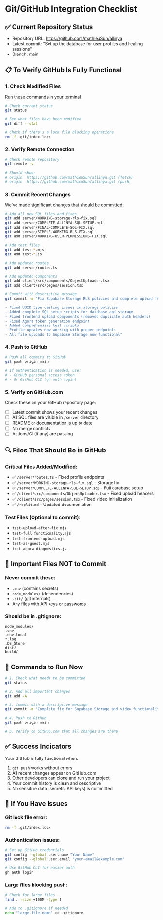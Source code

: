 # Git/GitHub Integration Checklist

## ✅ Current Repository Status
- Repository URL: https://github.com/mathieuSun/allinya
- Latest commit: "Set up the database for user profiles and healing sessions"
- Branch: main

## 📋 To Verify GitHub Is Fully Functional

### 1. **Check Modified Files**
Run these commands in your terminal:
```bash
# Check current status
git status

# See what files have been modified
git diff --stat

# Check if there's a lock file blocking operations
rm -f .git/index.lock
```

### 2. **Verify Remote Connection**
```bash
# Check remote repository
git remote -v

# Should show:
# origin  https://github.com/mathieuSun/allinya.git (fetch)
# origin  https://github.com/mathieuSun/allinya.git (push)
```

### 3. **Commit Recent Changes**
We've made significant changes that should be committed:
```bash
# Add all new SQL files and fixes
git add server/WORKING-storage-rls-fix.sql
git add server/COMPLETE-ALLINYA-SQL-SETUP.sql
git add server/FINAL-COMPLETE-SQL-FIX.sql
git add server/SIMPLE-WORKING-RLS-FIX.sql
git add server/WORKING-USER-PERMISSIONS-FIX.sql

# Add test files
git add test-*.mjs
git add test-*.js

# Add updated routes
git add server/routes.ts

# Add updated components
git add client/src/components/ObjectUploader.tsx
git add client/src/pages/session.tsx

# Commit with descriptive message
git commit -m "Fix Supabase Storage RLS policies and complete upload functionality

- Fixed UUID type casting issues in storage policies
- Added complete SQL setup scripts for database and storage
- Fixed frontend upload components (removed duplicate auth headers)
- Fixed Agora token generation endpoint
- Added comprehensive test scripts
- Profile updates now working with proper endpoints
- All file uploads to Supabase Storage now functional"
```

### 4. **Push to GitHub**
```bash
# Push all commits to GitHub
git push origin main

# If authentication is needed, use:
# - GitHub personal access token
# - Or GitHub CLI (gh auth login)
```

### 5. **Verify on GitHub.com**
Check these on your GitHub repository page:
- [ ] Latest commit shows your recent changes
- [ ] All SQL files are visible in `/server` directory
- [ ] README or documentation is up to date
- [ ] No merge conflicts
- [ ] Actions/CI (if any) are passing

## 🔍 Files That Should Be in GitHub

### Critical Files Added/Modified:
- ✅ `/server/routes.ts` - Fixed profile endpoints
- ✅ `/server/WORKING-storage-rls-fix.sql` - Storage fix
- ✅ `/server/COMPLETE-ALLINYA-SQL-SETUP.sql` - Full database setup
- ✅ `/client/src/components/ObjectUploader.tsx` - Fixed upload headers
- ✅ `/client/src/pages/session.tsx` - Fixed video initialization
- ✅ `/replit.md` - Updated documentation

### Test Files (Optional to commit):
- `test-upload-after-fix.mjs`
- `test-full-functionality.mjs`
- `test-frontend-upload.mjs`
- `test-as-guest.mjs`
- `test-agora-diagnostics.js`

## 🚨 Important Files NOT to Commit

### Never commit these:
- `.env` (contains secrets)
- `node_modules/` (dependencies)
- `.git/` (git internals)
- Any files with API keys or passwords

### Should be in .gitignore:
```
node_modules/
.env
.env.local
*.log
.DS_Store
dist/
build/
```

## 📝 Commands to Run Now

```bash
# 1. Check what needs to be committed
git status

# 2. Add all important changes
git add -A

# 3. Commit with a descriptive message
git commit -m "Complete fix for Supabase Storage and video functionality"

# 4. Push to GitHub
git push origin main

# 5. Verify on GitHub.com that all changes are there
```

## ✅ Success Indicators

Your GitHub is fully functional when:
1. `git push` works without errors
2. All recent changes appear on GitHub.com
3. Other developers can clone and run your project
4. Your commit history is clean and descriptive
5. No sensitive data (secrets, API keys) is committed

## 🔧 If You Have Issues

### Git lock file error:
```bash
rm -f .git/index.lock
```

### Authentication issues:
```bash
# Set up GitHub credentials
git config --global user.name "Your Name"
git config --global user.email "your-email@example.com"

# Use GitHub CLI for easier auth
gh auth login
```

### Large files blocking push:
```bash
# Check for large files
find . -size +100M -type f

# Add to .gitignore if needed
echo "large-file-name" >> .gitignore
```